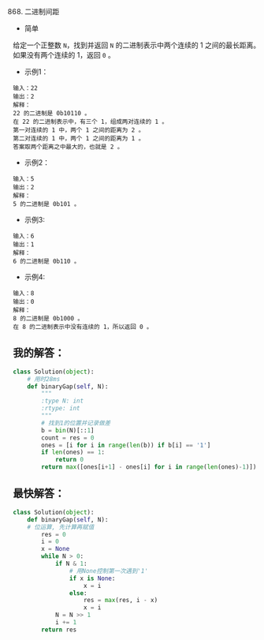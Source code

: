 0868. 二进制间距

- 简单

给定一个正整数 `N`，找到并返回 `N` 的二进制表示中两个连续的 1 之间的最长距离。 
如果没有两个连续的 1，返回 `0` 。

- 示例1：
```
输入：22
输出：2
解释：
22 的二进制是 0b10110 。
在 22 的二进制表示中，有三个 1，组成两对连续的 1 。
第一对连续的 1 中，两个 1 之间的距离为 2 。
第二对连续的 1 中，两个 1 之间的距离为 1 。
答案取两个距离之中最大的，也就是 2 。
```

- 示例2：
```
输入：5
输出：2
解释：
5 的二进制是 0b101 。
```

- 示例3:
```
输入：6
输出：1
解释：
6 的二进制是 0b110 。
```

- 示例4:
```
输入：8
输出：0
解释：
8 的二进制是 0b1000 。
在 8 的二进制表示中没有连续的 1，所以返回 0 。
```

## 我的解答：
```python
class Solution(object):
    # 用时28ms
    def binaryGap(self, N):
        """
        :type N: int
        :rtype: int
        """
        # 找到1的位置并记录做差
        b = bin(N)[::1]
        count = res = 0
        ones = [i for i in range(len(b)) if b[i] == '1']
        if len(ones) == 1:
            return 0
        return max([ones[i+1] - ones[i] for i in range(len(ones)-1)])
```

## 最快解答：
```python
class Solution(object):
    def binaryGap(self, N):
    # 位运算, 先计算再赋值
        res = 0
        i = 0
        x = None
        while N > 0:
            if N & 1:
                # 用None控制第一次遇到'1'
                if x is None:
                    x = i
                else:
                    res = max(res, i - x)
                    x = i
            N = N >> 1
            i += 1
        return res
```
